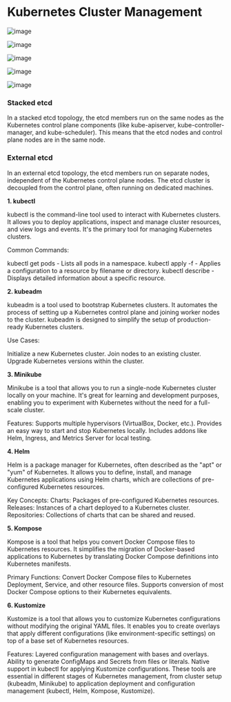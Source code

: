# Kubernetes Cluster Management

![image](https://github.com/user-attachments/assets/9073204d-4e9b-4458-a915-8fb089c8b11e)


![image](https://github.com/user-attachments/assets/0fdf4cf2-1c76-4bcd-bb21-5814962f5858)


![image](https://github.com/user-attachments/assets/f167551f-ffaf-44ab-99c5-46c8fe4b82cf)


![image](https://github.com/user-attachments/assets/eca6a372-326f-4a37-9116-0471f0ac63e5)


![image](https://github.com/user-attachments/assets/1680e2e7-ac90-463c-b0dc-cf4e84e115c0)


### Stacked etcd

In a stacked etcd topology, the etcd members run on the same nodes as the Kubernetes control plane components (like kube-apiserver, kube-controller-manager, and kube-scheduler). This means that the etcd nodes and control plane nodes are in the same node.

### External etcd

In an external etcd topology, the etcd members run on separate nodes, independent of the Kubernetes control plane nodes. The etcd cluster is decoupled from the control plane, often running on dedicated machines.

**1. kubectl**

kubectl is the command-line tool used to interact with Kubernetes clusters. It allows you to deploy applications, inspect and manage cluster resources, and view logs and events. It's the primary tool for managing Kubernetes clusters.

Common Commands:

kubectl get pods - Lists all pods in a namespace.
kubectl apply -f <file> - Applies a configuration to a resource by filename or directory.
kubectl describe <resource> - Displays detailed information about a specific resource.

**2. kubeadm**

kubeadm is a tool used to bootstrap Kubernetes clusters. It automates the process of setting up a Kubernetes control plane and joining worker nodes to the cluster. kubeadm is designed to simplify the setup of production-ready Kubernetes clusters.

Use Cases:

Initialize a new Kubernetes cluster.
Join nodes to an existing cluster.
Upgrade Kubernetes versions within the cluster.

**3. Minikube**

Minikube is a tool that allows you to run a single-node Kubernetes cluster locally on your machine. It's great for learning and development purposes, enabling you to experiment with Kubernetes without the need for a full-scale cluster.

Features:
Supports multiple hypervisors (VirtualBox, Docker, etc.).
Provides an easy way to start and stop Kubernetes locally.
Includes addons like Helm, Ingress, and Metrics Server for local testing.

**4. Helm**

Helm is a package manager for Kubernetes, often described as the "apt" or "yum" of Kubernetes. It allows you to define, install, and manage Kubernetes applications using Helm charts, which are collections of pre-configured Kubernetes resources.

Key Concepts:
Charts: Packages of pre-configured Kubernetes resources.
Releases: Instances of a chart deployed to a Kubernetes cluster.
Repositories: Collections of charts that can be shared and reused.

**5. Kompose**

Kompose is a tool that helps you convert Docker Compose files to Kubernetes resources. It simplifies the migration of Docker-based applications to Kubernetes by translating Docker Compose definitions into Kubernetes manifests.

Primary Functions:
Convert Docker Compose files to Kubernetes Deployment, Service, and other resource files.
Supports conversion of most Docker Compose options to their Kubernetes equivalents.

**6. Kustomize**

Kustomize is a tool that allows you to customize Kubernetes configurations without modifying the original YAML files. It enables you to create overlays that apply different configurations (like environment-specific settings) on top of a base set of Kubernetes resources.

Features:
Layered configuration management with bases and overlays.
Ability to generate ConfigMaps and Secrets from files or literals.
Native support in kubectl for applying Kustomize configurations.
These tools are essential in different stages of Kubernetes management, from cluster setup (kubeadm, Minikube) to application deployment and configuration management (kubectl, Helm, Kompose, Kustomize).
